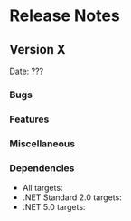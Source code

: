 # Release Notes

## Version X

Date: ???

### Bugs

### Features

### Miscellaneous

### Dependencies

- All targets:
- .NET Standard 2.0 targets:
- .NET 5.0 targets:



